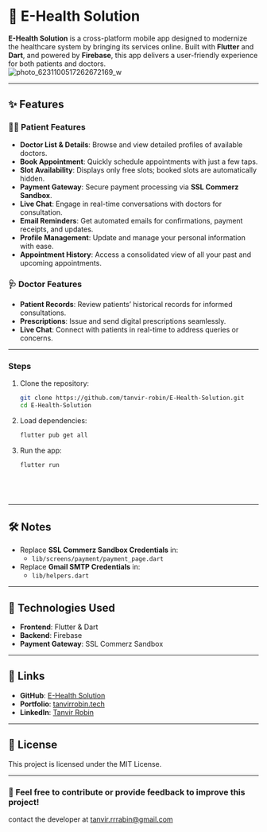 # 🏥 E-Health Solution  

**E-Health Solution** is a cross-platform mobile app designed to modernize the healthcare system by bringing its services online. Built with **Flutter** and **Dart**, and powered by **Firebase**, this app delivers a user-friendly experience for both patients and doctors.  
![photo_6231100517262672169_w](https://github.com/user-attachments/assets/14498400-c3c5-429d-afb8-19168f36525b)

---

## ✨ Features  

### 👩‍⚕️ Patient Features  
- **Doctor List & Details**: Browse and view detailed profiles of available doctors.  
- **Book Appointment**: Quickly schedule appointments with just a few taps.  
- **Slot Availability**: Displays only free slots; booked slots are automatically hidden.  
- **Payment Gateway**: Secure payment processing via **SSL Commerz Sandbox**.  
- **Live Chat**: Engage in real-time conversations with doctors for consultation.  
- **Email Reminders**: Get automated emails for confirmations, payment receipts, and updates.  
- **Profile Management**: Update and manage your personal information with ease.  
- **Appointment History**: Access a consolidated view of all your past and upcoming appointments.  

### 🩺 Doctor Features  
- **Patient Records**: Review patients’ historical records for informed consultations.  
- **Prescriptions**: Issue and send digital prescriptions seamlessly.  
- **Live Chat**: Connect with patients in real-time to address queries or concerns.  

---
### Steps  
1. Clone the repository:  
   ```bash
   git clone https://github.com/tanvir-robin/E-Health-Solution.git
   cd E-Health-Solution
2. Load dependencies:  
   ```bash
   flutter pub get all
3. Run the app:  
   ```bash
   flutter run
      
   
   
      
   
---

## 🛠 Notes  
- Replace **SSL Commerz Sandbox Credentials** in:  
  - `lib/screens/payment/payment_page.dart`  
- Replace **Gmail SMTP Credentials** in:  
  - `lib/helpers.dart`  

---

## 🚀 Technologies Used  
- **Frontend**: Flutter & Dart  
- **Backend**: Firebase  
- **Payment Gateway**: SSL Commerz Sandbox  

---

## 🔗 Links  
- **GitHub**: [E-Health Solution](https://github.com/tanvir-robin/E-Health-Solution)  
- **Portfolio**: [tanvirrobin.tech](https://tanvirrobin.tech)  
- **LinkedIn**: [Tanvir Robin](https://www.linkedin.com/in/tanvir-robin)  

---

## 📝 License  
This project is licensed under the MIT License.  

---

### 🌟 Feel free to contribute or provide feedback to improve this project!  
contact the developer at tanvir.rrrabin@gmail.com
